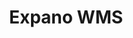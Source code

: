 ---
# GLOBAL 
layout: post
title: Expano WMS
seo_title:  SEO Expano WMS
seo_description: |-
  META Expano WMS
menu_title: Expano WMS
cta_title:
show_contact_in_footer: true

# CASESTUDY layout
intro: 
  title: Aplikacja typu WMS - Kontrola magazynu na wyższym pziomie
  content: |-
    Brak
screens:
  mobile: /uploads/casestudy-arcom-net-pl-mobile.jpg
  desktop: /uploads/casestudy-arcom-net-pl-desktop.jpg
colors:
  main: "610399"
  devices_border: "FFFFFF"
company: Tradecron
company_logo: /uploads/logo-agdmaster.svg
testimonial_on_index: true
casestudy_on_index: false
cta: Poznaj szczegóły realizacji
customer_opinion:
  person: Konrad Ignacyk
  position: Head of Logistics  
  photo: /uploads/przemyslaw-strzalka.jpg
  quotation: 
  quotation_small: |-
    Zastosowane przez zespół rozwiązania przyczyniły się do stworzenia nowoczesnego, a jednocześnie przyjaznego użytkownikowi sklepu. Oprócz wykonanego projektu specjaliści zapewniają także pełne wsparcie dla naszego serwisu.

main_for_service: _services/aplikacje-internetowe.md
---